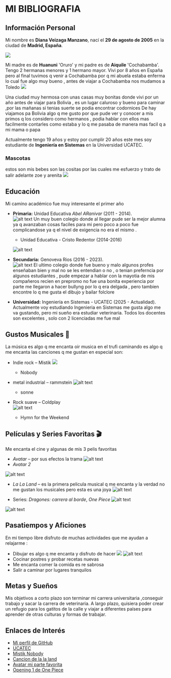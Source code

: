 # MI BIBLIOGRAFIA

## Información Personal  
Mi nombre es **Diana Veizaga Manzano**, nací el **29 de agosto de 2005** en la ciudad de **Madrid, España**.  

![](b973c47b-98cc-4c92-8f2d-faae9144b4d1.webp)

Mi madre es de **Huanuni** 'Oruro' y mi padre es de **Aiquile** 'Cochabamba'. 
Tengo 2 hermanas menores y 1 hermano mayor.
Vivi por 8 años en España pero al final tuvimos q venir a Cochabamba por q mi abuela estaba enferma lo cual fue algo muy bueno , antes de viajar a Cochabamba nos mudamos a Toledo 
![](Vista_general_de_Toledo_(España)_01.jpg)

Una ciudad muy hermosa con unas casas muy bonitas donde vivi por un año antes de viajar para Bolivia , es un lugar caluroso y bueno para caminar ,por las mañanas si tenias suerte se podia encontrar codornices 
De hay viajamos pa Bolivia algo q me gusto por que pude ver y conocer a mis primos q los considero como hermanos , podia hablar con ellos mas facilmente contarles como estaba y lo q me pasaba de manera mas facil q a mi mama o papa 

Actualmente tengo 19 años y estoy por cumplir 20 años este mes soy estudiante de **Ingeniería en Sistemas** en la Universidad UCATEC.  

### Mascotas 
estos son mis bebes son las cositas por las cuales me esfuerzo y trato de salir adelante zoe y arenita 
![](<Imagen de WhatsApp 2025-08-15 a las 09.47.12_1ec87301.jpg>)

## Educación  
Mi camino académico fue muy interesante el primer año 
- **Primaria:** Unidad Educativa *Abel ARanivar* (2011 - 2014).  
![alt text]({4DF9E9B4-9483-4444-A97F-158B69B7886B}.png) 
Un muy buen colegio donde al llegar pude ser la mejor alumna ya q avanzaban cosas faciles para mi pero poco a poco fue complicandose ya q el nivel de exigencia no era el mismo .

   - Unidad Educativa - Cristo Redentor (2014-2016)

    ![alt text]({2237FD0F-B4A5-45A8-9C24-4C1070327648}.png)

- **Secundaria:** Genoveva Rios (2016 - 2023).  
![alt text]({1BAB5A10-86B2-4630-8DE9-40A30067DDEC}.png)
El ultimo colegio donde fue bueno y malo algunos profes enseñaban bien y mal no se les entendian o no , o tenian preferncia por algunos estudiantes , pude empezar a hablar con la mayotia de mis compañeros recien en prepromo no fue una bonita experiencia por parte me llegaron a hacer bullyng por lo q era delgada , pero tambien encontre lo q me gusta el dibujo y bailar folclore

- **Universidad:** Ingeniería en Sistemas - UCATEC (2025 - Actualidad).  
Actualmente voy estudiando Ingenieria en Sistemas me gusta algo me va gustando, pero mi sueño era estudiar veterinaria.
Todos los docentes son excelentes , solo con 2 licenciadas me fue mal

## Gustos Musicales 🎵  
La música es algo q me encanta oir musica en el trufi caminando es algo q me encanta las canciones q me gustan en especial son:  
- 	Indie rock – Mistik 
![](Mitski.jpeg)
    -  Nobody
- metal industrial – rammstein
![alt text](Snapinsta.app_351017389_774012887498402_8805008597762487121_n_1080.jpg)
  - sonne

- Rock suave – Coldplay  
![alt text](images.jfif)
  - Hymn for the Weekend

## Películas y Series Favoritas 🎬  
Me encanta el cine y algunas de mis 3 pelis favoritas 
- *Avatar* – por sus efectos la trama
![alt text](20182449.webp)
- *Avatar 2* 

 ![alt text](<images (1).jfif>)
- *La La Land* – es la primera pelicula musical q me encanta y la verdad no me gustan los musicales pero esta es una joya
![alt text](<images (2).jfif>)
  
- Series: *Dragones: carrera al borde*, *One Piece*
![alt text](Logo_de_dragones_carrera_al_borde.webp)

![alt text](One_Piece_Serie_de_TV-163788922-large.jpg)


## Pasatiempos y Aficiones  
En mi tiempo libre disfruto de muchas actividades que me ayudan a relajarme :  
- Dibujar es algo q me encanta y disfruto de hacer
![
](<Imagen de WhatsApp 2025-08-15 a las 09.16.29_08bf5c86.jpg>)
![alt text](<Imagen de WhatsApp 2025-08-15 a las 09.16.57_140c236b.jpg>)
- Cocinar postres y probar recetas nuevas  
- Me encanta comer la comida es re sabrosa  
- Salir a caminar por lugares tranquilos    



## Metas y Sueños  

Mis objetivos a corto plazo son terminar mi carrera universitaria ,conseguir trabajo y sacar la carrera de veterinaria.
A largo plazo, quisiera poder crear un refugio para los gatitos de la calle  y viajar a diferentes países para aprender de otras culturas y formas de trabajar.  

## Enlaces de Interés  
- [Mi perfil de GitHub](https://github.com/)  
- [UCATEC](https://www.ucatec.edu.bo/)  
- [Mistik Nobody](https://youtu.be/qooWnw5rEcI?si=f3paMEyA527yYGGm9)
- [Cancion de la la land](https://youtu.be/q9TQFZJ2biM?si=9YdqvFVsdFl4w5Bk)  
- [Avatar mi parte favorita ](https://youtu.be/CiQcYpvzYZ4?si=cFs6dsEw9mojrPrw)  
- [Opening 1 de One Piece](https://youtu.be/gcjdXMfYIe4?si=7ckka3DeAdVMVK4Y)  

